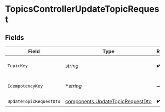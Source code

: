 # TopicsControllerUpdateTopicRequest


## Fields

| Field                                                                                | Type                                                                                 | Required                                                                             | Description                                                                          |
| ------------------------------------------------------------------------------------ | ------------------------------------------------------------------------------------ | ------------------------------------------------------------------------------------ | ------------------------------------------------------------------------------------ |
| `TopicKey`                                                                           | *string*                                                                             | :heavy_check_mark:                                                                   | The key identifier of the topic                                                      |
| `IdempotencyKey`                                                                     | **string*                                                                            | :heavy_minus_sign:                                                                   | A header for idempotency purposes                                                    |
| `UpdateTopicRequestDto`                                                              | [components.UpdateTopicRequestDto](../../models/components/updatetopicrequestdto.md) | :heavy_check_mark:                                                                   | N/A                                                                                  |